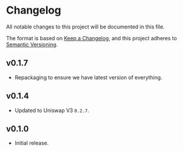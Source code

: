 # Changelog

All notable changes to this project will be documented in this file.

The format is based on [Keep a Changelog](https://keepachangelog.com/en/1.0.0/),
and this project adheres to [Semantic Versioning](https://semver.org/spec/v2.0.0.html).

## v0.1.7

* Repackaging to ensure we have latest version of everything.

## v0.1.4

* Updated to Uniswap V3 `0.2.7`.

## v0.1.0

* Initial release.

